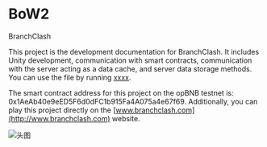 # BoW2
BranchClash

This project is the development documentation for BranchClash. 
It includes Unity development, communication with smart contracts, communication with the server acting as a data cache, and server data storage methods. 
You can use the file by running [xxxx](http://www.branchclash.com). 


The smart contract address for this project on the opBNB testnet is: 0x1AeAb40e9eED5F6d0dFC1b915Fa4A075a4e67f69. 
Additionally, you can play this project directly on the [www.branchclash.com](http://www.branchclash.com) website.

![头图](https://github.com/Lylilaaaa/BoW2/assets/93197170/9266e196-aa5c-4a66-9b4f-656f9cfd8a13)

